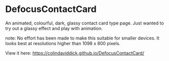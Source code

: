 # DefocusContactCard

An animated, colourful, dark, glassy contact card type page. Just wanted to try out a glassy effect and play with animation.

note: No effort has been made to make this suitable for smaller devices. It looks best at resolutions higher than 1098 x 800 pixels.

View it here: https://colindaviddick.github.io/DefocusContactCard/
